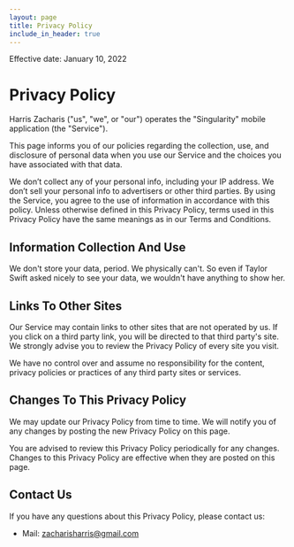 ```yaml
---
layout: page
title: Privacy Policy
include_in_header: true
---
```

<p>Effective date: January 10, 2022</p>

<h1>Privacy Policy</h1>

<p>Harris Zacharis ("us", "we", or "our") operates the "Singularity" mobile application (the "Service").</p>

<p>This page informs you of our policies regarding the collection, use, and disclosure of personal data when you use our Service and the choices you have associated with that data.

<p>We don’t collect any of your personal info, including your IP address. We don’t sell your personal info to advertisers or other third parties.  By using the Service, you agree to the use of information in accordance with this policy. Unless otherwise defined in this Privacy Policy, terms used in this Privacy Policy have the same meanings as in our Terms and Conditions.</p>

<h2>Information Collection And Use</h2>

<p>We don't store your data, period. We physically can't. So even if Taylor Swift asked nicely to see your data, we wouldn't have anything to show her.</p>

<h2>Links To Other Sites</h2>
<p>Our Service may contain links to other sites that are not operated by us. If you click on a third party link, you will be directed to that third party's site. We strongly advise you to review the Privacy Policy of every site you visit.</p>
<p>We have no control over and assume no responsibility for the content, privacy policies or practices of any third party sites or services.</p>

<h2>Changes To This Privacy Policy</h2>
<p>We may update our Privacy Policy from time to time. We will notify you of any changes by posting the new Privacy Policy on this page.</p>
<p>You are advised to review this Privacy Policy periodically for any changes. Changes to this Privacy Policy are effective when they are posted on this page.</p>


<h2>Contact Us</h2>
<p>If you have any questions about this Privacy Policy, please contact us:</p>
<ul>
  <li>Mail: <a href="mailto:zacharisharris@gmail.com?Subject=Question%20regarding%privacy%20policy" target="_top">zacharisharris@gmail.com</a></li>
</ul>
